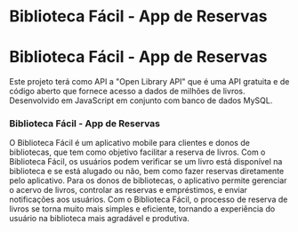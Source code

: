 # Biblioteca Fácil - App de Reservas
# Biblioteca Fácil - App de Reservas
Este projeto terá como API a "Open Library API" que é uma API gratuita e de código aberto que fornece acesso a dados de milhões de livros. Desenvolvido em JavaScript em conjunto com banco de dados MySQL.

### Biblioteca Fácil - App de Reservas
O Biblioteca Fácil é um aplicativo mobile para clientes e donos de bibliotecas, que tem como objetivo facilitar a reserva de livros. Com o Biblioteca Fácil, os usuários podem verificar se um livro está disponível na biblioteca e se está alugado ou não, bem como fazer reservas diretamente pelo aplicativo. Para os donos de bibliotecas, o aplicativo permite gerenciar o acervo de livros, controlar as reservas e empréstimos, e enviar notificações aos usuários. Com o Biblioteca Fácil, o processo de reserva de livros se torna muito mais simples e eficiente, tornando a experiência do usuário na biblioteca mais agradável e produtiva.
